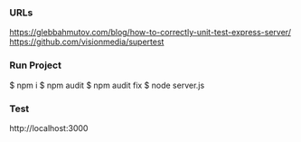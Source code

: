 ### URLs
https://glebbahmutov.com/blog/how-to-correctly-unit-test-express-server/
https://github.com/visionmedia/supertest

### Run Project
$ npm i
$ npm audit
$ npm audit fix
$ node server.js

### Test
http://localhost:3000
